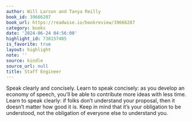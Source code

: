 ```yaml
---
author: Will Larson and Tanya Reilly
book_id: 39666207
book_url: https://readwise.io/bookreview/39666207
category: books
date: '2024-06-24 04:56:00'
highlight_id: 738157485
is_favorite: true
layout: highlight
note: ''
source: kindle
source_url: null
title: Staff Engineer
---
```


Speak clearly and concisely. Learn to speak concisely: as you develop an economy of speech, you’ll be able to contribute more ideas with less time. Learn to speak clearly: if folks don’t understand your proposal, then it doesn’t matter how good it is. Keep in mind that it’s your obligation to be understood, not the obligation of everyone else to understand you.